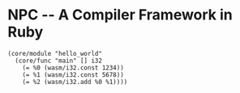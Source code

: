# NPC -- A Compiler Framework in Ruby

```
(core/module "hello_world"
  (core/func "main" [] i32
    (= %0 (wasm/i32.const 1234))
    (= %1 (wasm/i32.const 5678))
    (= %2 (wasm/i32.add %0 %1))))
```

